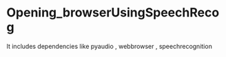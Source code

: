 # Opening_browserUsingSpeechRecog
It includes dependencies like pyaudio , webbrowser , speechrecognition

